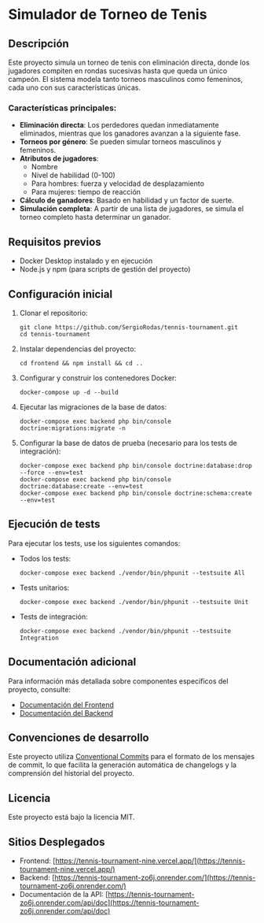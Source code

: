 # Simulador de Torneo de Tenis

## Descripción

Este proyecto simula un torneo de tenis con eliminación directa, donde los jugadores compiten en rondas sucesivas hasta que queda un único campeón. El sistema modela tanto torneos masculinos como femeninos, cada uno con sus características únicas.

### Características principales:

- **Eliminación directa**: Los perdedores quedan inmediatamente eliminados, mientras que los ganadores avanzan a la siguiente fase.
- **Torneos por género**: Se pueden simular torneos masculinos y femeninos.
- **Atributos de jugadores**: 
  - Nombre
  - Nivel de habilidad (0-100)
  - Para hombres: fuerza y velocidad de desplazamiento
  - Para mujeres: tiempo de reacción
- **Cálculo de ganadores**: Basado en habilidad y un factor de suerte.
- **Simulación completa**: A partir de una lista de jugadores, se simula el torneo completo hasta determinar un ganador.

## Requisitos previos

- Docker Desktop instalado y en ejecución
- Node.js y npm (para scripts de gestión del proyecto)

## Configuración inicial

1. Clonar el repositorio:
   ```
   git clone https://github.com/SergioRodas/tennis-tournament.git
   cd tennis-tournament
   ```

2. Instalar dependencias del proyecto:
   ```
   cd frontend && npm install && cd ..
   ```

3. Configurar y construir los contenedores Docker:
   ```
   docker-compose up -d --build
   ```

4. Ejecutar las migraciones de la base de datos:
   ```
   docker-compose exec backend php bin/console doctrine:migrations:migrate -n
   ```

5. Configurar la base de datos de prueba (necesario para los tests de integración):
   ```
   docker-compose exec backend php bin/console doctrine:database:drop --force --env=test
   docker-compose exec backend php bin/console doctrine:database:create --env=test
   docker-compose exec backend php bin/console doctrine:schema:create --env=test
   ```

## Ejecución de tests

Para ejecutar los tests, use los siguientes comandos:

- Todos los tests:
  ```
  docker-compose exec backend ./vendor/bin/phpunit --testsuite All
  ```

- Tests unitarios:
  ```
  docker-compose exec backend ./vendor/bin/phpunit --testsuite Unit
  ```

- Tests de integración:
  ```
  docker-compose exec backend ./vendor/bin/phpunit --testsuite Integration
  ```

## Documentación adicional

Para información más detallada sobre componentes específicos del proyecto, consulte:

- [Documentación del Frontend](./frontend/README.md)
- [Documentación del Backend](./backend/README.md)

## Convenciones de desarrollo

Este proyecto utiliza [Conventional Commits](https://www.conventionalcommits.org/) para el formato de los mensajes de commit, lo que facilita la generación automática de changelogs y la comprensión del historial del proyecto.

## Licencia
Este proyecto está bajo la licencia MIT.

## Sitios Desplegados

- Frontend: [https://tennis-tournament-nine.vercel.app/](https://tennis-tournament-nine.vercel.app/)
- Backend: [https://tennis-tournament-zo6j.onrender.com/](https://tennis-tournament-zo6j.onrender.com/)
- Documentación de la API: [https://tennis-tournament-zo6j.onrender.com/api/doc](https://tennis-tournament-zo6j.onrender.com/api/doc)

